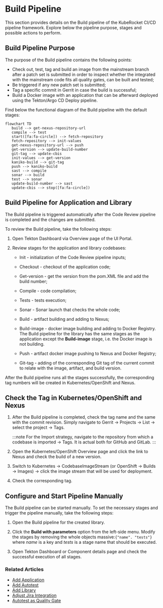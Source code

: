 # Build Pipeline

<head>
  <link rel="canonical" href="https://docs.kuberocketci.io/docs/user-guide/build-pipeline/" />
</head>

This section provides details on the Build pipeline of the KubeRocket CI/CD pipeline framework. Explore below the pipeline purpose, stages and possible actions to perform.

## Build Pipeline Purpose

The purpose of the Build pipeline contains the following points:

* Check out, test, tag and build an image from the mainstream branch after a patch set is submitted in order to inspect whether the integrated with the mainstream code fits all quality gates, can be built and tested;
* Be triggered if any new patch set is submitted;
* Tag a specific commit in Gerrit in case the build is successful;
* Build a Docker image with an application that can be afterward deployed using the Tekton/Argo CD Deploy pipeline.

Find below the functional diagram of the Build pipeline with the default stages:

```mermaid
flowchart TD
   build --> get-nexus-repository-url
   compile --> test
   start([fa:fa-circle]) --> fetch-repository
   fetch-repository --> init-values
   get-nexus-repository-url --> push
   get-version --> update-build-number
   git-tag --> update-cbis
   init-values --> get-version
   kaniko-build --> git-tag
   push --> kaniko-build
   sast --> compile
   sonar --> build
   test --> sonar
   update-build-number --> sast
   update-cbis --> stop([fa:fa-circle])
```

## Build Pipeline for Application and Library

The Build pipeline is triggered automatically after the Code Review pipeline is completed and the changes are submitted.

To review the Build pipeline, take the following steps:

1. Open Tekton Dashboard via Overview page of the UI Portal.

2. Review stages for the application and library codebases:

    * Init - initialization of the Code Review pipeline inputs;

    * Checkout - checkout of the application code;

    * Get-version - get the version from the pom.XML file and add the build number;

    * Compile - code compilation;

    * Tests - tests execution;

    * Sonar - Sonar launch that checks the whole code;

    * Build - artifact building and adding to Nexus;

    * Build-image - docker image building and adding to Docker Registry. The Build pipeline for the library has the same stages as the application except the **Build-image** stage, i.e. the Docker image is not building.

    * Push - artifact docker image pushing to Nexus and Docker Registry;

    * Git-tag - adding of the corresponding Git tag of the current commit to relate with the image, artifact, and build version.

After the Build pipeline runs all the stages successfully, the corresponding tag numbers will be created in Kubernetes/OpenShift and Nexus.

## Check the Tag in Kubernetes/OpenShift and Nexus

1. After the Build pipeline is completed, check the tag name and the same with the commit revision. Simply navigate to Gerrit → Projects → List → select the project → Tags.

    :::note
      For the Import strategy, navigate to the repository from which a codebase is imported → Tags. It is actual both for GitHub and GitLab.
    :::

2. Open the Kubernetes/OpenShift Overview page and click the link to Nexus and check the build of a new version.

3. Switch to Kubernetes → CodebaseImageStream (or OpenShift → Builds → Images) → click the image stream that will be used for deployment.

4. Check the corresponding tag.

## Configure and Start Pipeline Manually

The Build pipeline can be started manually. To set the necessary stages and trigger the pipeline manually, take the following steps:

1. Open the Build pipeline for the created library.

2. Click the **Build with parameters** option from the left-side menu. Modify the stages by removing the whole objects massive:`{"name". "tests"}` where _name_ is a key and _tests_ is a stage name that should be executed.

3. Open Tekton Dashboard or Component details page and check the successful execution of all stages.

### Related Articles

* [Add Application](add-application.md)
* [Add Autotest](add-autotest.md)
* [Add Library](add-library.md)
* [Adjust Jira Integration](../operator-guide/project-management-and-reporting/jira-integration.md)
* [Autotest as Quality Gate](../use-cases/autotest-as-quality-gate.md)
